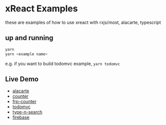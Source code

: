 # xReact Examples

these are examples of how to use xreact with rxjs/most, alacarte, typescript

## up and running
```sh
yarn
yarn <example name>
```

e.g. if you want to build todomvc example, `yarn todomvc`


## Live Demo
- [alacarte](https://xreact.oyanglul.us/examples/alacarte/)
- [counter](https://xreact.oyanglul.us/examples/counter/)
- [frp-counter](https://xreact.oyanglul.us/examples/frp-counter/)
- [todomvc](https://xreact.oyanglul.us/examples/todomvc/)
- [type-n-search](https://xreact.oyanglul.us/examples/type-n-search/)
- [firebase](https://github.com/jcouyang/gulugulu)
